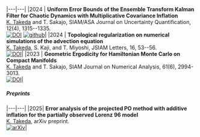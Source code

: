
|---|---|
|2024 | **Uniform Error Bounds of the Ensemble Transform Kalman Filter for Chaotic Dynamics with Multiplicative Covariance Inflation** <br> <u>K. Takeda</u> and T. Sakajo, SIAM/ASA Journal on Uncertainty Quantification, 12(4), 1315--1335. <br> [![DOI](https://img.shields.io/badge/DOI-10.1137/24M1637192-lightblue?labelColor=lightgrey)](https://doi.org/10.1137/24M1637192) [![github](https://img.shields.io/badge/github-kotatakeda/etkf_inflation-mediumpurple?labelColor=lightgrey)](https://github.com/KotaTakeda/etkf_inflation)|
|2024 | **Topological regularization on numerical simulations of the advection equation** <br> <u>K. Takeda</u>, S. Kaji, and T. Miyoshi, JSIAM Letters, 16, 53--56. <br> [![DOI](https://img.shields.io/badge/DOI-10.14495/jsiaml.16.53-lightblue?labelColor=lightgrey)](https://doi.org/10.14495/jsiaml.16.53)|
|2023 | **Geometric Ergodicity for Hamiltonian Monte Carlo on Compact Manifolds** <br> <u>K. Takeda</u> and T. Sakajo, SIAM Journal on Numerical Analysis, 61(6), 2994-3013. <br> [![DOI](https://img.shields.io/badge/DOI-10.1137/22M1543550-lightblue?labelColor=lightgrey)](https://doi.org/10.1137/22M1543550)|


##### Preprints

|---|---|
|2025| **Error analysis of the projected PO method with additive inflation for the partially observed Lorenz 96 model** <br> <u>K. Takeda</u>, arXiv preprint. <br> [![arXiv](https://img.shields.io/badge/arXiv-2507.23199-red?labelColor=lightgrey)](http://arxiv.org/abs/2507.23199)|

<!-- arxiv preprint <a href="https://arxiv.org/abs/2402.03756">arxiv:2402.03756</a>. -->